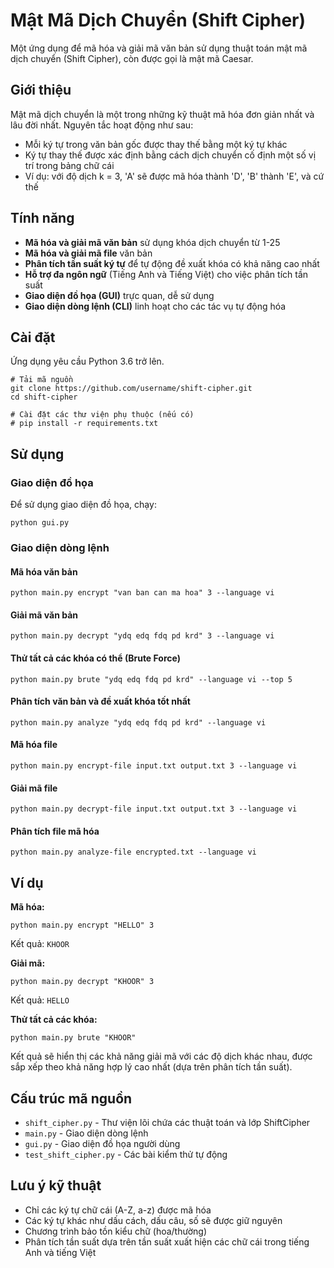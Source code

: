 # Mật Mã Dịch Chuyển (Shift Cipher)

Một ứng dụng để mã hóa và giải mã văn bản sử dụng thuật toán mật mã dịch chuyển (Shift Cipher), còn được gọi là mật mã Caesar.

## Giới thiệu

Mật mã dịch chuyển là một trong những kỹ thuật mã hóa đơn giản nhất và lâu đời nhất. Nguyên tắc hoạt động như sau:
- Mỗi ký tự trong văn bản gốc được thay thế bằng một ký tự khác
- Ký tự thay thế được xác định bằng cách dịch chuyển cố định một số vị trí trong bảng chữ cái
- Ví dụ: với độ dịch k = 3, 'A' sẽ được mã hóa thành 'D', 'B' thành 'E', và cứ thế

## Tính năng

- **Mã hóa và giải mã văn bản** sử dụng khóa dịch chuyển từ 1-25
- **Mã hóa và giải mã file** văn bản
- **Phân tích tần suất ký tự** để tự động đề xuất khóa có khả năng cao nhất
- **Hỗ trợ đa ngôn ngữ** (Tiếng Anh và Tiếng Việt) cho việc phân tích tần suất
- **Giao diện đồ họa (GUI)** trực quan, dễ sử dụng
- **Giao diện dòng lệnh (CLI)** linh hoạt cho các tác vụ tự động hóa

## Cài đặt

Ứng dụng yêu cầu Python 3.6 trở lên.

```
# Tải mã nguồn
git clone https://github.com/username/shift-cipher.git
cd shift-cipher

# Cài đặt các thư viện phụ thuộc (nếu có)
# pip install -r requirements.txt
```

## Sử dụng

### Giao diện đồ họa

Để sử dụng giao diện đồ họa, chạy:

```
python gui.py
```

### Giao diện dòng lệnh

#### Mã hóa văn bản

```
python main.py encrypt "van ban can ma hoa" 3 --language vi
```

#### Giải mã văn bản

```
python main.py decrypt "ydq edq fdq pd krd" 3 --language vi
```

#### Thử tất cả các khóa có thể (Brute Force)

```
python main.py brute "ydq edq fdq pd krd" --language vi --top 5
```

#### Phân tích văn bản và đề xuất khóa tốt nhất

```
python main.py analyze "ydq edq fdq pd krd" --language vi
```

#### Mã hóa file

```
python main.py encrypt-file input.txt output.txt 3 --language vi
```

#### Giải mã file

```
python main.py decrypt-file input.txt output.txt 3 --language vi
```

#### Phân tích file mã hóa

```
python main.py analyze-file encrypted.txt --language vi
```

## Ví dụ

**Mã hóa:**
```
python main.py encrypt "HELLO" 3
```
Kết quả: `KHOOR`

**Giải mã:**
```
python main.py decrypt "KHOOR" 3
```
Kết quả: `HELLO`

**Thử tất cả các khóa:**
```
python main.py brute "KHOOR"
```
Kết quả sẽ hiển thị các khả năng giải mã với các độ dịch khác nhau, được sắp xếp theo khả năng hợp lý cao nhất (dựa trên phân tích tần suất).

## Cấu trúc mã nguồn

- `shift_cipher.py` - Thư viện lõi chứa các thuật toán và lớp ShiftCipher
- `main.py` - Giao diện dòng lệnh
- `gui.py` - Giao diện đồ họa người dùng
- `test_shift_cipher.py` - Các bài kiểm thử tự động

## Lưu ý kỹ thuật

- Chỉ các ký tự chữ cái (A-Z, a-z) được mã hóa
- Các ký tự khác như dấu cách, dấu câu, số sẽ được giữ nguyên
- Chương trình bảo tồn kiểu chữ (hoa/thường)
- Phân tích tần suất dựa trên tần suất xuất hiện các chữ cái trong tiếng Anh và tiếng Việt 
